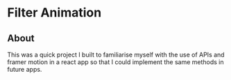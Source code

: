 # Filter Animation

## About
This was a quick project I built to familiarise myself with the use of APIs and framer motion in a react app so that I could implement the same methods in future apps. 
